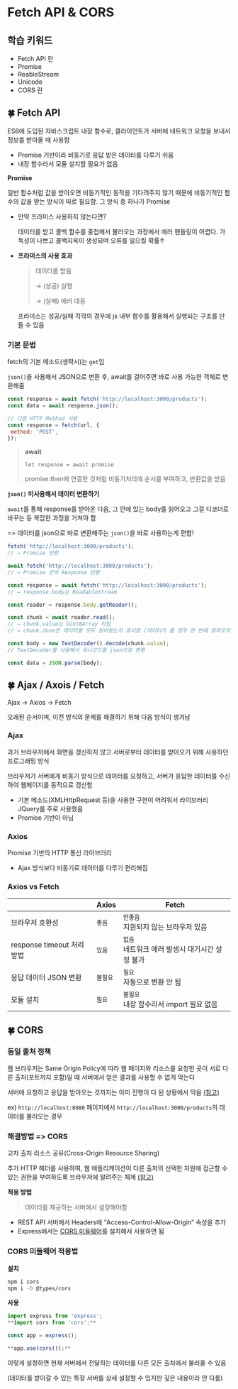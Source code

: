 # Fetch API & CORS

## 학습 키워드

- Fetch API 란
- Promise
- ReableStream
- Unicode
- CORS 란

## 🍀 Fetch API

ES6에 도입된 자바스크립트 내장 함수로, 클라이언트가 서버에 네트워크 요청을 보내서 정보를 받아올 때 사용함

- Promise 기반이라 비동기로 응답 받은 데이터를 다루기 쉬움
- 내장 함수라서 모듈 설치할 필요가 없음

**Promise**

일반 함수처럼 값을 받아오면 비동기적인 동작을 기다려주지 않기 때문에 비동기적인 함수의 값을 받는 방식이 따로 필요함. 그 방식 중 하나가 Promise

- 만약 프라미스 사용하지 않는다면?

    데이터를 받고 콜백 함수를 중첩해서 불러오는 과정에서 에러 핸들링이 어렵다. 가독성이 나쁘고 콜백지옥이 생성되며 오류를 일으킬 확률↑

- **프라미스의 사용 효과**

    > 데이터를 받음
    >
    > → (성공) 실행
    >
    > → (실패) 에러 대응

    프라미스는 성공/실패 각각의 경우에 js 내부 함수를 활용해서 실행되는 구조를 만 들 수 있음

### 기본 문법

fetch의 기본 메소드(생략시)는 `get`임

`json()`을 사용해서 JSON으로 변환 후, await를 걸어주면 바로 사용 가능한 객체로 변환해줌

```jsx
const response = await fetch('http://localhost:3000/products');
const data = await response.json();

// 다른 HTTP Method 사용
const response = fetch(url, {
 method: 'POST',
});
```

> **await**
>
> `let response = await promise`
>
> promise.then에 연결한 것처럼 비동기처리에 순서를 부여하고, 반환값을 받음

**`json()` 미사용해서 데이터 변환하기**

`await`를 통해 response를 받아온 다음, 그 안에 있는 body를 읽어오고 그걸 디코더로 바꾸는 등 복잡한 과정을 거쳐야 함

=> 데이터를 json으로 바로 변환해주는 `json()`을 바로 사용하는게 편함!

```jsx
fetch('http://localhost:3000/products');
// → Promise 반환

await fetch('http://localhost:3000/products');
// → Promise 안의 Response 반환

const response = await fetch('http://localhost:3000/products');
// → response.body는 ReadableStream

const reader = response.body.getReader();

const chunk = await reader.read();
// → chunk.value는 Uint8Array 타입
// → chunk.done은 데이터를 모두 읽어왔는지 표시됨 (데이터가 클 경우 한 번에 읽어오지 못할 수 있어서 true가 될 때까지 반복해야함)

const body = new TextDecoder().decode(chunk.value);
// TextDecoder를 사용해서 유니코드를 json으로 변환

const data = JSON.parse(body);
```

## 🍀 Ajax / Axois / Fetch

Ajax -> Axios -> Fetch

오래된 순서이며, 이전 방식의 문제를 해결하기 위해 다음 방식이 생겨남

### Ajax

과거 브라우저에서 화면을 갱신하지 않고 서버로부터 데이터를 받아오기 위해 사용하던 프로그래밍 방식

브라우저가 서버에게 비동기 방식으로 데이터를 요청하고, 서버가 응답한 데이터를 수신하여 웹페이지를 동적으로 갱신함

- 기본 메소드(XMLHttpRequest 등)을 사용한 구현이 어려워서 라이브러리 JQuery를 주로 사용했음
- Promise 기반이 아님

### Axios

Promise 기반의 HTTP 통신 라이브러리

- Ajax 방식보다 비동기로 데이터를 다루기 편리해짐

### Axios vs Fetch

| | Axios | Fetch|
|--|-------|-------|
| 브라우저 호환성 | `좋음` | `안좋음` <br /> 지원되지 않는 브라우저 있음 |
| response timeout 처리 방법 | `있음` | `없음` <br /> 네트워크 에러 발생시 대기시간 설정 불가 |
| 응답 데이터 JSON 변환 | `불필요` | `필요` <br /> 자동으로 변환 안 됨 |
| 모듈 설치 | `필요` | `불필요` <br /> 내장 함수라서 import 필요 없음 |

## 🍀 CORS

### 동일 출처 정책

웹 브라우저는 Same Origin Policy에 따라 웹 페이지와 리소스를 요청한 곳이 서로 다른 출처(포트까지 포함)일 때 서버에서 얻은 결과를 사용할 수 없게 막는다

서버에 요청하고 응답을 받아오는 것까지는 이미 진행이 다 된 상황에서 막음 [(참고)](https://developer.mozilla.org/ko/docs/Web/Security/Same-origin_policy)

ex) `http://localhost:8080` 페이지에서 `http://localhost:3000/products`의 데이터를 불러오는 경우

### 해결방법 => CORS

교차 출처 리소스 공유(Cross-Origin Resource Sharing)

추가 HTTP 헤더를 사용하여, 웹 애플리케이션이 다른 출처의 선택한 자원에 접근할 수 있는 권한을 부여하도록 브라우저에 알려주는 체제 [(참고)](https://developer.mozilla.org/ko/docs/Web/HTTP/CORS)

**적용 방법**

> 데이터를 제공하는 서버에서 설정해야함

- REST API 서버에서 Headers에 “Access-Control-Allow-Origin” 속성을 추가
- Express에서는 [CORS 미들웨어](https://expressjs.com/en/resources/middleware/cors.html)를 설치해서 사용하면 됨

### CORS 미들웨어 적용법

**설치**

```bash
npm i cors
npm i -D @types/cors
```

**사용**

```jsx
import express from 'express';
**import cors from 'cors';**

const app = express();

**app.use(cors());**
```

이렇게 설정하면 현재 서버에서 전달하는 데이터를 다른 모든 출처에서 불러올 수 있음

(데이터를 받아갈 수 있는 특정 서버를 상세 설정할 수 있지만 깊은 내용이라 안 다룸)
